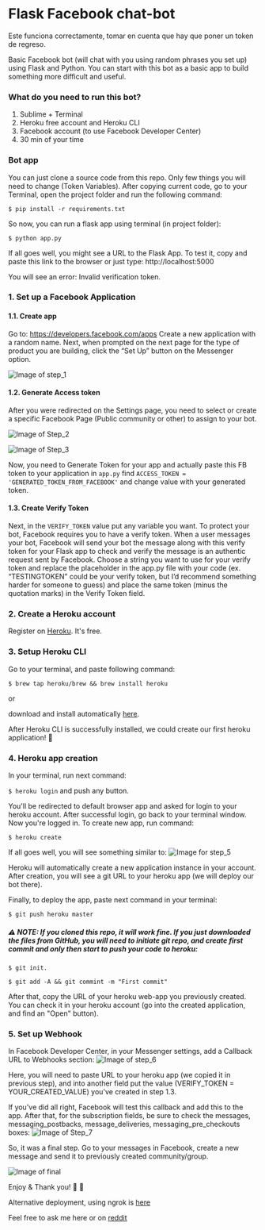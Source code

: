 # Flask Facebook chat-bot
Este funciona correctamente, tomar en cuenta que hay que poner un token de regreso.

Basic Facebook bot (will chat with you using random phrases you set up) using Flask and Python.
You can start with this bot as a basic app to build something more difficult and useful.

### What do you need to run this bot?
1. Sublime + Terminal
2. Heroku free account and Heroku CLI
3. Facebook account (to use Facebook Developer Center)
4. 30 min of your time

### Bot app
You can just clone a source code from this repo. Only few things you will need to change (Token Variables).
After copying current code, go to your Terminal, open the project folder and run the following command:

`$ pip install -r requirements.txt`

So now, you can run a flask app using terminal (in project folder):

`$ python app.py`

If all goes well, you might see a URL to the Flask App. To test it, copy and paste this link to the browser or just type:
http://localhost:5000

You will see an error: Invalid verification token. 

### 1. Set up a Facebook Application
#### 1.1. Create app
Go to: https://developers.facebook.com/apps
Create a new application with a random name. Next, when prompted on the next page for the type of product you are building, click the “Set Up” button on the Messenger option.

![Image of step_1](https://i.imgur.com/fhV34om.png)

#### 1.2. Generate Access token
After you were redirected on the Settings page, you need to select or create a specific Facebook Page (Public community or other) to assign to your bot.

![Image of Step_2](https://i.imgur.com/4dWhMMD.png)

![Image of Step_3](https://i.imgur.com/qns9PZ6.png)

Now, you need to Generate Token for your app and actually paste this FB token to your application in `app.py` find `ACCESS_TOKEN = 'GENERATED_TOKEN_FROM_FACEBOOK'` and change value with your generated token.

#### 1.3. Create Verify Token
Next, in the `VERIFY_TOKEN` value put any variable you want. To protect your bot, Facebook requires you to have a verify token. When a user messages your bot, Facebook will send your bot the message along with this verify token for your Flask app to check and verify the message is an authentic request sent by Facebook. Choose a string you want to use for your verify token and replace the placeholder in the app.py file with your code (ex. “TESTINGTOKEN” could be your verify token, but I’d recommend something harder for someone to guess) and place the same token (minus the quotation marks) in the Verify Token field.

### 2. Create a Heroku account
Register on [Heroku](https://heroku.com). It's free.

### 3. Setup Heroku CLI
Go to your terminal, and paste following command:

`$ brew tap heroku/brew && brew install heroku`

or

download and install automatically [here](https://cli-assets.heroku.com/heroku.pkg).

After Heroku CLI is successfully installed, we could create our first heroku application! :clap:

### 4. Heroku app creation
In your terminal, run next command:

`$ heroku login` and push any button.

You'll be redirected to default browser app and asked for login to your heroku account. After successful login, go back to your terminal window. Now you're logged in.
To create new app, run command:

`$ heroku create`

If all goes well, you will see something similar to:
![Image for step_5](https://i.imgur.com/yUb1Gyp.png)

Heroku will automatically create a new application instance in your account. After creation, you will see a git URL to your heroku app (we will deploy our bot there).

Finally, to deploy the app, paste next command in your terminal:

`$ git push heroku master`

##### :warning: NOTE: If you cloned this repo, it will work fine. If you just downloaded the files from GitHub, you will need to initiate git repo, and create first commit and only then start to push your code to heroku: 

`$ git init.`

`$ git add -A && git commint -m "First commit"`

After that, copy the URL of your heroku web-app you previously created. You can check it in your heroku account (go into the created application, and find an "Open" button). 

### 5. Set up Webhook
In Facebook Developer Center, in your Messenger settings, add a Callback URL to Webhooks section:
![Image of step_6](https://i.imgur.com/X9g2NdM.png)

Here, you will need to paste URL to your heroku app (we copied it in previous step), and into another field put the value (VERIFY_TOKEN = YOUR_CREATED_VALUE) you've created in step 1.3. 

If you've did all right, Facebook will test this callback and add this to the app. After that, for the subscription fields, be sure to check the messages, messaging_postbacks, message_deliveries, messaging_pre_checkouts boxes:
![Image of Step_7](https://i.imgur.com/KQ32ztw.png)

So, it was a final step. Go to your messages in Facebook, create a new message and send it to previously created community/group. 

![Image of final](https://i.imgur.com/eZ1fytL.png)

Enjoy & Thank you! :clap: :raised_hands:

Alternative deployment, using ngrok is [here](https://www.twilio.com/blog/2017/12/facebook-messenger-bot-python.html)

Feel free to ask me here or on [reddit](https://www.reddit.com/user/ssb_beast)
